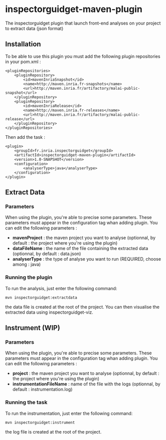 # inspectorguidget-maven-plugin

The inspectorguidget plugin that launch front-end analyses on your project to extract data (json format)

## Installation

To be able to use this plugin you must add the following plugin repositories in your pom.xml :
```
<pluginRepositories>
    <pluginRepository>
        <id>mavenInriaSnapshot</id>
        <name>http://maven.inria.fr-snapshots</name>
        <url>http://maven.inria.fr/artifactory/malai-public-snapshot</url>
    </pluginRepository>
    <pluginRepository>
        <id>mavenInriaRelease</id>
        <name>http://maven.inria.fr-releases</name>
        <url>http://maven.inria.fr/artifactory/malai-public-release</url>
    </pluginRepository>
</pluginRepositories>
```

Then add the task :

```
<plugin>
    <groupId>fr.inria.inspectorguidget</groupId>
    <artifactId>inspectorguidget-maven-plugin</artifactId>
    <version>1.0-SNAPSHOT</version>
    <configuration>
        <analyserType>java</analyserType>
    </configuration>
</plugin>
```

## Extract Data

### Parameters

When using the plugin, you're able to precise some parameters. These parameters must appear in the configuration tag whan adding plugin. You can edit the following parameters :
- __mavenProject__ : the maven project you want to analyse (optionnal, by default : the project where you're using the plugin)
- __dataFileName__ : the name of the file containing the extracted data (optionnal, by default : data.json)
- __analyserType__ : the type of analyse you want to run (REQUIRED, choose among : java)

### Running the plugin

To run the analysis, just enter the following command:
```
mvn inspectorguidget:extractdata
```
the data file is created at the root of the project. You can then visualise the extracted data using inspectorguidget-viz.

## Instrument (WIP)

### Parameters

When using the plugin, you're able to precise some parameters. These parameters must appear in the configuration tag whan adding plugin. You can edit the following parameters :
- __project__ : the maven project you want to analyse (optionnal, by default : the project where you're using the plugin)
- __instrumentationFileName__ : name of the file with the logs (optionnal, by default : instrumentation.log)

### Running the task

To run the instrumentation, just enter the following command:
```
mvn inspectorguidget:instrument
```
the log file is created at the root of the project.
